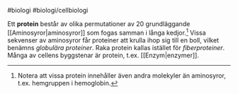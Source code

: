 #biologi #biologi/cellbiologi 

Ett **protein** består av olika permutationer av 20 grundläggande [[Aminosyror|aminosyror]] som fogas samman i långa kedjor.[^1] Vissa sekvenser av aminosyror får proteiner att krulla ihop sig till en boll, vilket benämns *globulära proteiner*. Raka protein kallas istället för *fiberproteiner*. Många av cellens byggstenar är protein, t.ex. [[Enzym|enzymer]].

[^1]: Notera att vissa protein innehåller även andra molekyler än aminosyror, t.ex. hemgruppen i hemoglobin.